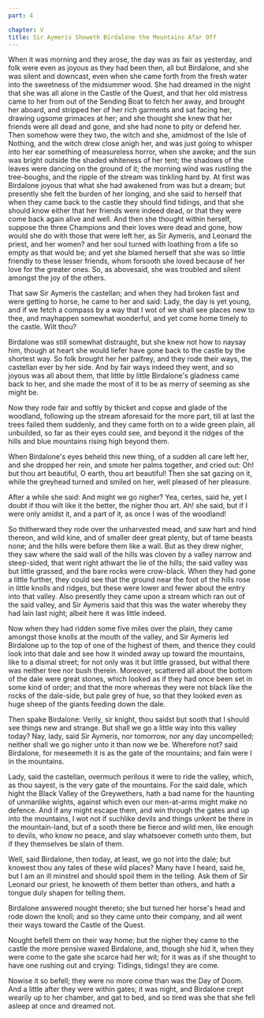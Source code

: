 ```yaml
---
part: 4

chapter: V
title: Sir Aymeris Showeth Birdalone the Mountains Afar Off
---
```


When it was morning and they arose, the day was as fair as yesterday, and folk were even as joyous as they had been then, all but Birdalone, and she was silent and downcast, even when she came forth from the fresh water into the sweetness of the midsummer wood. She had dreamed in the night that she was all alone in the Castle of the Quest, and that her old mistress came to her from out of the Sending Boat to fetch her away, and brought her aboard, and stripped her of her rich garments and sat facing her, drawing ugsome grimaces at her; and she thought she knew that her friends were all dead and gone, and she had none to pity or defend her. Then somehow were they two, the witch and she, amidmost of the Isle of Nothing, and the witch drew close anigh her, and was just going to whisper into her ear something of measureless horror, when she awoke; and the sun was bright outside the shaded whiteness of her tent; the shadows of the leaves were dancing on the ground of it; the morning wind was rustling the tree-boughs, and the ripple of the stream was tinkling hard by. At first was Birdalone joyous that what she had awakened from was but a dream; but presently she felt the burden of her longing, and she said to herself that when they came back to the castle they should find tidings, and that she should know either that her friends were indeed dead, or that they were come back again alive and well. And then she thought within herself, suppose the three Champions and their loves were dead and gone, how would she do with those that were left her, as Sir Aymeris, and Leonard the priest, and her women? and her soul turned with loathing from a life so empty as that would be; and yet she blamed herself that she was so little friendly to these lesser friends, whom forsooth she loved because of her love for the greater ones. So, as abovesaid, she was troubled and silent amongst the joy of the others.

That saw Sir Aymeris the castellan; and when they had broken fast and were getting to horse, he came to her and said: Lady, the day is yet young, and if we fetch a compass by a way that I wot of we shall see places new to thee, and mayhappen somewhat wonderful, and yet come home timely to the castle. Wilt thou?

Birdalone was still somewhat distraught, but she knew not how to naysay him, though at heart she would liefer have gone back to the castle by the shortest way. So folk brought her her palfrey, and they rode their ways, the castellan ever by her side. And by fair ways indeed they went, and so joyous was all about them, that little by little Birdalone's gladness came back to her, and she made the most of it to be as merry of seeming as she might be.

Now they rode fair and softly by thicket and copse and glade of the woodland, following up the stream aforesaid for the more part, till at last the trees failed them suddenly, and they came forth on to a wide green plain, all unbuilded, so far as their eyes could see, and beyond it the ridges of the hills and blue mountains rising high beyond them.

When Birdalone's eyes beheld this new thing, of a sudden all care left her, and she dropped her rein, and smote her palms together, and cried out: Oh! but thou art beautiful, O earth, thou art beautiful! Then she sat gazing on it, while the greyhead turned and smiled on her, well pleased of her pleasure.

After a while she said: And might we go nigher? Yea, certes, said he, yet I doubt if thou wilt like it the better, the nigher thou art. Ah! she said, but if I were only amidst it, and a part of it, as once I was of the woodland!

So thitherward they rode over the unharvested mead, and saw hart and hind thereon, and wild kine, and of smaller deer great plenty, but of tame beasts none; and the hills were before them like a wall. But as they drew nigher, they saw where the said wall of the hills was cloven by a valley narrow and steep-sided, that went right athwart the lie of the hills; the said valley was but little grassed, and the bare rocks were crow-black. When they had gone a little further, they could see that the ground near the foot of the hills rose in little knolls and ridges, but these were lower and fewer about the entry into that valley. Also presently they came upon a stream which ran out of the said valley, and Sir Aymeris said that this was the water whereby they had lain last night; albeit here it was little indeed.

Now when they had ridden some five miles over the plain, they came amongst those knolls at the mouth of the valley, and Sir Aymeris led Birdalone up to the top of one of the highest of them, and thence they could look into that dale and see how it winded away up toward the mountains, like to a dismal street; for not only was it but little grassed, but withal there was neither tree nor bush therein. Moreover, scattered all about the bottom of the dale were great stones, which looked as if they had once been set in some kind of order; and that the more whereas they were not black like the rocks of the dale-side, but pale grey of hue, so that they looked even as huge sheep of the giants feeding down the dale.

Then spake Birdalone: Verily, sir knight, thou saidst but sooth that I should see things new and strange. But shall we go a little way into this valley today? Nay, lady, said Sir Aymeris, nor tomorrow, nor any day uncompelled; neither shall we go nigher unto it than now we be. Wherefore not? said Birdalone, for meseemeth it is as the gate of the mountains; and fain were I in the mountains.

Lady, said the castellan, overmuch perilous it were to ride the valley, which, as thou sayest, is the very gate of the mountains. For the said dale, which hight the Black Valley of the Greywethers, hath a bad name for the haunting of unmanlike wights, against which even our men-at-arms might make no defence. And if any might escape them, and win through the gates and up into the mountains, I wot not if suchlike devils and things unkent be there in the mountain-land, but of a sooth there be fierce and wild men, like enough to devils, who know no peace, and slay whatsoever cometh unto them, but if they themselves be slain of them.

Well, said Birdalone, then today, at least, we go not into the dale; but knowest thou any tales of these wild places? Many have I heard, said he, but I am an ill minstrel and should spoil them in the telling. Ask them of Sir Leonard our priest, he knoweth of them better than others, and hath a tongue duly shapen for telling them.

Birdalone answered nought thereto; she but turned her horse's head and rode down the knoll; and so they came unto their company, and all went their ways toward the Castle of the Quest.

Nought befell them on their way home; but the nigher they came to the castle the more pensive waxed Birdalone, and, though she hid it, when they were come to the gate she scarce had her wit; for it was as if she thought to have one rushing out and crying: Tidings, tidings! they are come.

Nowise it so befell; they were no more come than was the Day of Doom. And a little after they were within gates; it was night, and Birdalone crept wearily up to her chamber, and gat to bed, and so tired was she that she fell asleep at once and dreamed not.
